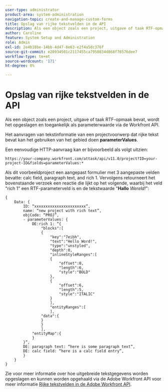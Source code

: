 ```yaml
---
user-type: administrator
product-area: system-administration
navigation-topic: create-and-manage-custom-forms
title: Opslag van rijke tekstvelden in de API
description: Als een object zoals een project, uitgave of taak RTF-opmaak bevat, wordt het opgeslagen en toegankelijk als parameterwaarde via de Workfront API.
author: Caroline
feature: System Setup and Administration
role: Admin
exl-id: 2e4b18be-14bb-4d47-8e63-e2f4a5dc376f
source-git-commit: e20934501c2117455ca7950834d868f78576dee7
workflow-type: tm+mt
source-wordcount: '171'
ht-degree: 0%

---
```


# Opslag van rijke tekstvelden in de API

Als een object zoals een project, uitgave of taak RTF-opmaak bevat, wordt het opgeslagen en toegankelijk als parameterwaarde via de Workfront API.

Het aanvragen van tekstinformatie van een projectvoorwerp dat rijke tekst bevat kan het gebruiken van het gebied doen **parameterValues**.

Een eenvoudige HTTP-aanvraag kan er bijvoorbeeld als volgt uitzien:

`https://your-company.workfront.com/attask/api/v11.0/project?ID=your-project-ID&fields=parameterValues:*`

Als dit voorbeeldproject een aangepast formulier met 3 aangepaste velden bevatte: calc field, paragraph text, and rich 1. Vervolgens retourneert het bovenstaande verzoek een reactie die lijkt op het volgende, waarbij het veld &quot;rich 1&quot; een RTF-parameterveld is en de tekstwaarde &quot;**Hallo** *Wereld!*&quot;:

```
{
	Data: {
		ID: “xxxxxxxxxxxxxxxxxxxxxxx”,
		name: “new project with rich text”,
		objCode: “PROJ”,
		- parameterValues: {
			DE:rich 1: “{
				"blocks":[
				{
					"key":"7eibh",
					"text":"Hello Word!",
					"type":"unstyled",
					"depth":0,
					"inlineStyleRanges":[
					{
						"offset":0,
						"length":6,
						"style":"BOLD"
					},
					{
						"offset":6,
						"length":5,
						"style":"ITALIC"
					}
					],
					"entityRanges":[
					],
				"data":{
				}
				}
				],
			"entityMap":{
			}
		}”,
		DE: paragraph text: “here is some paragraph text”,
		DE: calc field: “here is a calc field entry”,
		}
	}
}
```

Zie voor meer informatie over hoe uitgebreide tekstgegevens worden opgeslagen en kunnen worden opgehaald via de Adobe Workfront API voor meer informatie [Rijke tekstvelden in de Adobe Workfront API](../../../wf-api/general/rich-text-field-api.md).
